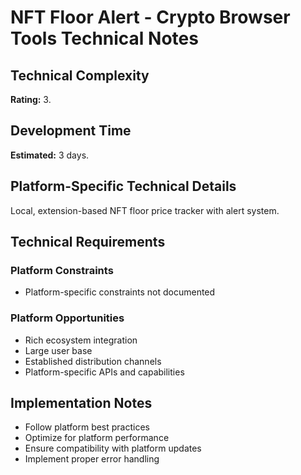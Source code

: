 # NFT Floor Alert - Crypto Browser Tools Technical Notes

## Technical Complexity
**Rating:** 3.

## Development Time
**Estimated:** 3 days.

## Platform-Specific Technical Details
Local, extension-based NFT floor price tracker with alert system.

## Technical Requirements

### Platform Constraints
- Platform-specific constraints not documented

### Platform Opportunities
- Rich ecosystem integration
- Large user base
- Established distribution channels
- Platform-specific APIs and capabilities

## Implementation Notes
- Follow platform best practices
- Optimize for platform performance
- Ensure compatibility with platform updates
- Implement proper error handling
